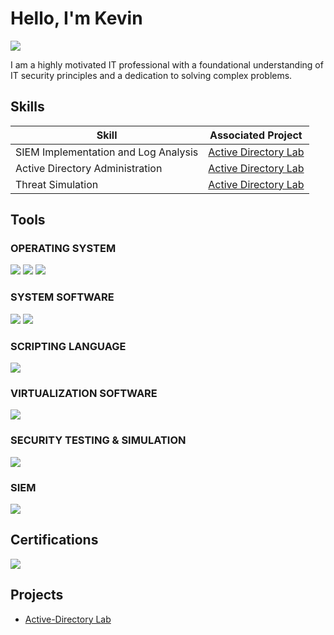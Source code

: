 # Hello, I'm Kevin
<a href="https://www.linkedin.com/in/kevin-forrester-564a001a5/"><img src="https://img.shields.io/badge/-LinkedIn-0072b1?&style=for-the-badge&logo=linkedin&logoColor=white" /></a>

I am a highly motivated IT professional with a foundational understanding of IT security principles and a dedication to solving complex problems.

## Skills

| Skill                                         | Associated Project         |
|-----------------------------------------------|----------------------------|
| SIEM Implementation and Log Analysis          | <a href="https://github.com/kforre16/Active-Directory-Lab/tree/main">Active Directory Lab</a>|
| Active Directory Administration | <a href="https://github.com/kforre16/Active-Directory-Lab/tree/main">Active Directory Lab</a>|
| Threat Simulation         | <a href="https://github.com/kforre16/Active-Directory-Lab/tree/main">Active Directory Lab</a>|

## Tools

### OPERATING SYSTEM
<div>
    <img src="https://img.shields.io/badge/-Windows%20Server%202022-0078D6?style=for-the-badge&logo=windows&logoColor=white" />
    <img src="https://img.shields.io/badge/-Ubuntu%20Server-E95420?style=for-the-badge&logo=ubuntu&logoColor=white" />
    <img src="https://img.shields.io/badge/-Kali%20Linux-557C94?style=for-the-badge&logo=kalilinux&logoColor=white" />
</div>

### SYSTEM SOFTWARE
<div>
    <img src="https://img.shields.io/badge/-Active%20Directory-003366?style=for-the-badge&logo=microsoft&logoColor=white" />
    <img src="https://img.shields.io/badge/-Sysmon-000000?style=for-the-badge&logo=microsoft&logoColor=white" />
</div>

### SCRIPTING LANGUAGE
<div>
    <img src="https://img.shields.io/badge/-PowerShell-5391FE?style=for-the-badge&logo=powershell&logoColor=white" />
</div>

### VIRTUALIZATION SOFTWARE
<div>
    <img src="https://img.shields.io/badge/-VirtualBox-183A61?style=for-the-badge&logo=virtualbox&logoColor=white" />
</div>

### SECURITY TESTING & SIMULATION
<div>
    <img src="https://img.shields.io/badge/-Atomic%20Red%20Team-CC0000?style=for-the-badge&logo=github&logoColor=white" />
</div>

### SIEM
<div>
    <img src="https://img.shields.io/badge/-Splunk-000000?&style=for-the-badge&logo=Splunk&logoColor=white" />
</div>

## Certifications
<div>
<img src="https://img.shields.io/badge/-Security%2B-FF0000?&style=for-the-badge&logo=CompTIA&logoColor=white" />
</div>

## Projects
- <a href="https://github.com/kforre16/Active-Directory-Lab/tree/main">Active-Directory Lab</a>
<!--
**kforre16/kforre16** is a ✨ _special_ ✨ repository because its `README.md` (this file) appears on your GitHub profile.

Here are some ideas to get you started:

- 🔭 I’m currently working on ...
- 🌱 I’m currently learning ...
- 👯 I’m looking to collaborate on ...
- 🤔 I’m looking for help with ...
- 💬 Ask me about ...
- 📫 How to reach me: ...
- 😄 Pronouns: ...
- ⚡ Fun fact: ...
-->
